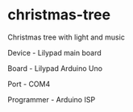 # christmas-tree

Christmas tree with light and music

Device - Lilypad main board

Board - Lilypad Arduino Uno

Port - COM4

Programmer - Arduino ISP
